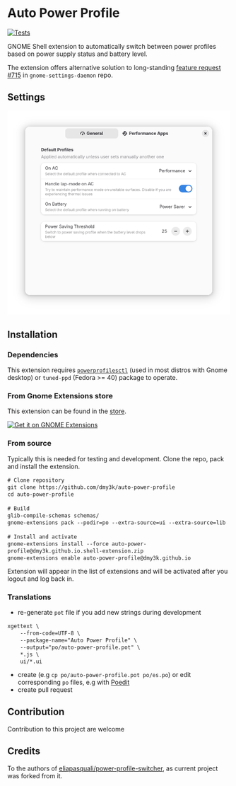 # Auto Power Profile

[![Tests](https://github.com/dmy3k/auto-power-profile/actions/workflows/tests.yml/badge.svg?branch=main)](https://github.com/dmy3k/auto-power-profile/actions/workflows/tests.yml)

GNOME Shell extension to automatically switch between power profiles based on power supply status and battery level.

The extension offers alternative solution to long-standing
[feature request #715](https://gitlab.gnome.org/GNOME/gnome-settings-daemon/-/issues/715) in `gnome-settings-daemon` repo.

## Settings

![Settings window](.github/img/settings.png)

## Installation

### Dependencies

This extension requires [`powerprofilesctl`](https://gitlab.freedesktop.org/upower/power-profiles-daemon) (used in most distros with Gnome desktop) or `tuned-ppd` (Fedora >= 40) package to operate.

### From Gnome Extensions store

This extension can be found in the [store](https://extensions.gnome.org/extension/6583/auto-power-profile/).

[<img src=".github/img/store.png" height="100" alt="Get it on GNOME Extensions">](https://extensions.gnome.org/extension/6583/auto-power-profile/)

### From source

Typically this is needed for testing and development. Clone the repo, pack and install the extension.

```
# Clone repository
git clone https://github.com/dmy3k/auto-power-profile
cd auto-power-profile

# Build
glib-compile-schemas schemas/
gnome-extensions pack --podir=po --extra-source=ui --extra-source=lib

# Install and activate
gnome-extensions install --force auto-power-profile@dmy3k.github.io.shell-extension.zip
gnome-extensions enable auto-power-profile@dmy3k.github.io
```

Extension will appear in the list of extensions and will be activated after you logout and log back in.

### Translations

- re-generate `pot` file if you add new strings during development

```
xgettext \
    --from-code=UTF-8 \
    --package-name="Auto Power Profile" \
    --output="po/auto-power-profile.pot" \
    *.js \
    ui/*.ui
```

- create (e.g `cp po/auto-power-profile.pot po/es.po`) or edit corresponding `po` files, e.g with [Poedit](https://poedit.net/)
- create pull request

## Contribution

Contribution to this project are welcome

## Credits

To the authors of [eliapasquali/power-profile-switcher](https://github.com/eliapasquali/power-profile-switcher), as current project was forked from it.

